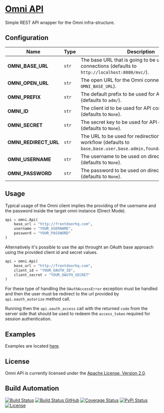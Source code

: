 # [Omni API](http://omni-api.hive.pt)

Simple REST API wrapper for the Omni infra-structure.

## Configuration

| Name                  | Type  | Description                                                                                                              |
| --------------------- | ----- | ------------------------------------------------------------------------------------------------------------------------ |
| **OMNI_BASE_URL**     | `str` | The base URL that is going to be used for API connections (defaults to `http://localhost:8080/mvc/`).                    |
| **OMNI_OPEN_URL**     | `str` | The open URL for the Omni connection (defaults to `OMNI_BASE_URL`).                                                      |
| **OMNI_PREFIX**       | `str` | The default prefix to be used for API requests (defaults to `adm/`).                                                     |
| **OMNI_ID**           | `str` | The client id to be used for API connections (defaults to `None`).                                                       |
| **OMNI_SECRET**       | `str` | The secret key to be used for API connections (defaults to `None`).                                                      |
| **OMNI_REDIRECT_URL** | `str` | The URL to be used for redirection OAuth based workflow (defaults to `base,base.user,base.admin,foundation.store.list`). |
| **OMNI_USERNAME**     | `str` | The username to be used on direct workflow (defaults to `None`).                                                         |
| **OMNI_PASSWORD**     | `str` | The password to be used on direct workflow (defaults to `None`).                                                         |

## Usage

Typical usage of the Omni client implies the providing of the username and the
password inside the target omni instance (Direct Mode).

```python
api = omni.Api(
    base_url = "http://frontdoorhq.com",
    username = "YOUR_USERNAME",
    password = "YOUR_PASSWORD"
)
```

Alternatively it's possible to use the api throught an OAuth base approach using
the provided client id and secret values.

```python
api = omni.Api(
    base_url = "http://frontdoorhq.com",
    client_id = "YOUR_OAUTH_ID",
    client_secret = "YOUR_OAUTH_SECRET"
)
```

For these type of handling the `OAuthAccessError` exception must be handled and then
the user must be redirect to the url provided by `api.oauth_autorize` method call.

Running then the `api.oauth_access` call with the returned `code` from the server side
that should be used to redeem the `access_token` required for session authentication.

## Examples

Examples are located [here](src/examples).

## License

Omni API is currently licensed under the [Apache License, Version 2.0](http://www.apache.org/licenses/).

## Build Automation

[![Build Status](https://app.travis-ci.com/hivesolutions/omni-api.svg?branch=master)](https://travis-ci.com/github/hivesolutions/omni-api)
[![Build Status GitHub](https://github.com/hivesolutions/omni-api/workflows/Main%20Workflow/badge.svg)](https://github.com/hivesolutions/omni-api/actions)
[![Coverage Status](https://coveralls.io/repos/hivesolutions/omni-api/badge.svg?branch=master)](https://coveralls.io/r/hivesolutions/omni-api?branch=master)
[![PyPi Status](https://img.shields.io/pypi/v/omni-api.svg)](https://pypi.python.org/pypi/omni-api)
[![License](https://img.shields.io/badge/license-Apache%202.0-blue.svg)](https://www.apache.org/licenses/)
